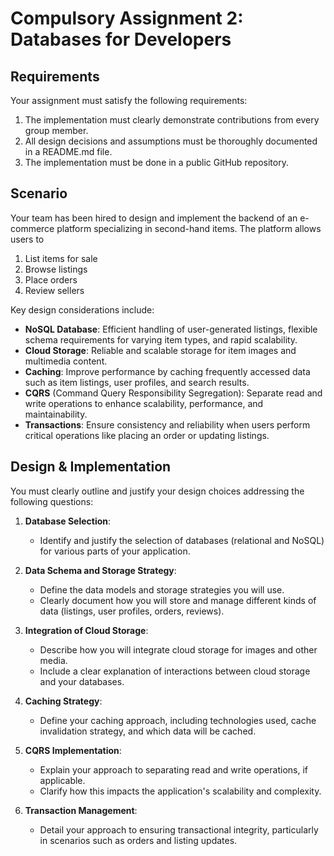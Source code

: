 ﻿# Compulsory Assignment 2: Databases for Developers

## Requirements
Your assignment must satisfy the following requirements:

1. The implementation must clearly demonstrate contributions from every group member.
2. All design decisions and assumptions must be thoroughly documented in a README.md file.
3. The implementation must be done in a public GitHub repository.

## Scenario
Your team has been hired to design and implement the backend of an e-commerce platform specializing in second-hand items. The platform allows users to

1. List items for sale
2. Browse listings
3. Place orders
4. Review sellers

Key design considerations include:

- **NoSQL Database**: Efficient handling of user-generated listings, flexible schema requirements for varying item types, and rapid scalability.
- **Cloud Storage**: Reliable and scalable storage for item images and multimedia content.
- **Caching**: Improve performance by caching frequently accessed data such as item listings, user profiles, and search results.
- **CQRS** (Command Query Responsibility Segregation): Separate read and write operations to enhance scalability, performance, and maintainability.
- **Transactions**: Ensure consistency and reliability when users perform critical operations like placing an order or updating listings.

## Design & Implementation
You must clearly outline and justify your design choices addressing the following questions:

1. **Database Selection**:
   - Identify and justify the selection of databases (relational and NoSQL) for various parts of your application. 

2. **Data Schema and Storage Strategy**:
   - Define the data models and storage strategies you will use. 
   - Clearly document how you will store and manage different kinds of data (listings, user profiles, orders, reviews).

3. **Integration of Cloud Storage**:
   - Describe how you will integrate cloud storage for images and other media. 
   - Include a clear explanation of interactions between cloud storage and your databases.

4. **Caching Strategy**:
   - Define your caching approach, including technologies used, cache invalidation strategy, and which data will be cached.

5. **CQRS Implementation**:
   - Explain your approach to separating read and write operations, if applicable. 
   - Clarify how this impacts the application's scalability and complexity.
   
6. **Transaction Management**:
   - Detail your approach to ensuring transactional integrity, particularly in scenarios such as orders and listing updates.